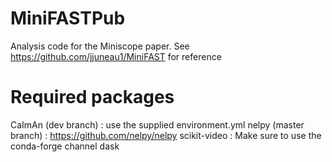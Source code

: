 # MiniFASTPub

Analysis code for the Miniscope paper. See https://github.com/jjuneau1/MiniFAST for reference

# Required packages

CaImAn (dev branch) : use the supplied environment.yml
nelpy (master branch) : https://github.com/nelpy/nelpy
scikit-video : Make sure to use the conda-forge channel
dask
